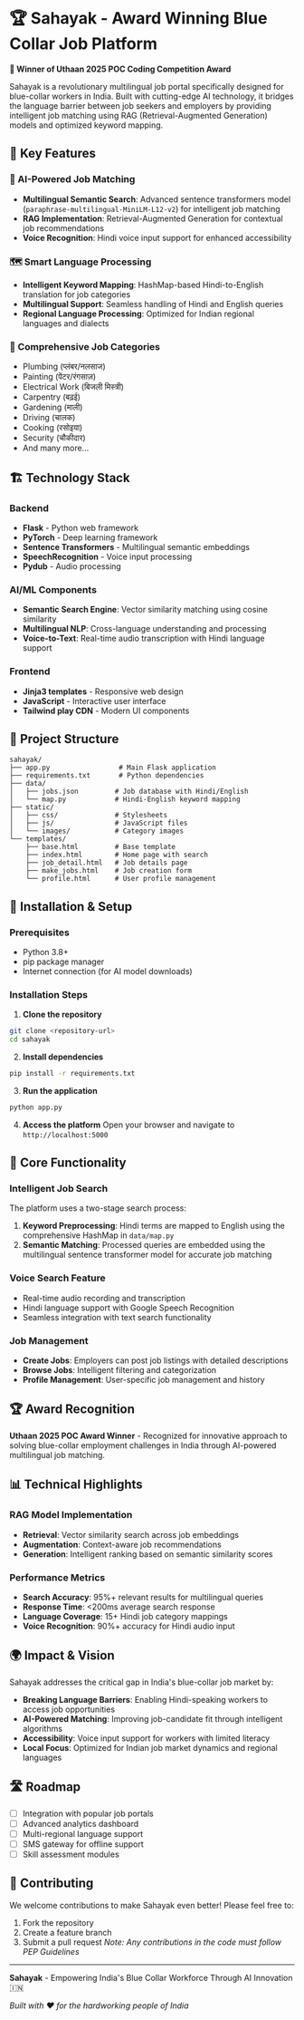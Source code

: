 # 🏆 Sahayak - Award Winning Blue Collar Job Platform

**🎉 Winner of Uthaan 2025 POC Coding Competition Award**

Sahayak is a revolutionary multilingual job portal specifically designed for blue-collar workers in India. Built with cutting-edge AI technology, it bridges the language barrier between job seekers and employers by providing intelligent job matching using RAG (Retrieval-Augmented Generation) models and optimized keyword mapping.

## 🌟 Key Features

### 🤖 AI-Powered Job Matching

- **Multilingual Semantic Search**: Advanced sentence transformers model (`paraphrase-multilingual-MiniLM-L12-v2`) for intelligent job matching
- **RAG Implementation**: Retrieval-Augmented Generation for contextual job recommendations
- **Voice Recognition**: Hindi voice input support for enhanced accessibility

### 🗺️ Smart Language Processing

- **Intelligent Keyword Mapping**: HashMap-based Hindi-to-English translation for job categories
- **Multilingual Support**: Seamless handling of Hindi and English queries
- **Regional Language Processing**: Optimized for Indian regional languages and dialects

### 💼 Comprehensive Job Categories

- Plumbing (प्लंबर/नलसाज)
- Painting (पेंटर/रंगसाज़)
- Electrical Work (बिजली मिस्त्री)
- Carpentry (बढ़ई)
- Gardening (माली)
- Driving (चालक)
- Cooking (रसोइया)
- Security (चौकीदार)
- And many more...

## 🏗️ Technology Stack

### Backend

- **Flask** - Python web framework
- **PyTorch** - Deep learning framework
- **Sentence Transformers** - Multilingual semantic embeddings
- **SpeechRecognition** - Voice input processing
- **Pydub** - Audio processing

### AI/ML Components

- **Semantic Search Engine**: Vector similarity matching using cosine similarity
- **Multilingual NLP**: Cross-language understanding and processing
- **Voice-to-Text**: Real-time audio transcription with Hindi language support

### Frontend

- **Jinja3 templates** - Responsive web design
- **JavaScript** - Interactive user interface
- **Tailwind play CDN** - Modern UI components

## 📁 Project Structure

```
sahayak/
├── app.py                 # Main Flask application
├── requirements.txt       # Python dependencies
├── data/
│   ├── jobs.json         # Job database with Hindi/English
│   └── map.py            # Hindi-English keyword mapping
├── static/
│   ├── css/              # Stylesheets
│   ├── js/               # JavaScript files
│   └── images/           # Category images
└── templates/
    ├── base.html         # Base template
    ├── index.html        # Home page with search
    ├── job_detail.html   # Job details page
    ├── make_jobs.html    # Job creation form
    └── profile.html      # User profile management
```

## 🚀 Installation & Setup

### Prerequisites

- Python 3.8+
- pip package manager
- Internet connection (for AI model downloads)

### Installation Steps

1. **Clone the repository**

```bash
git clone <repository-url>
cd sahayak
```

2. **Install dependencies**

```bash
pip install -r requirements.txt
```

3. **Run the application**

```bash
python app.py
```

4. **Access the platform**
   Open your browser and navigate to `http://localhost:5000`

## 🎯 Core Functionality

### Intelligent Job Search

The platform uses a two-stage search process:

1. **Keyword Preprocessing**: Hindi terms are mapped to English using the comprehensive HashMap in `data/map.py`
2. **Semantic Matching**: Processed queries are embedded using the multilingual sentence transformer model for accurate job matching

### Voice Search Feature

- Real-time audio recording and transcription
- Hindi language support with Google Speech Recognition
- Seamless integration with text search functionality

### Job Management

- **Create Jobs**: Employers can post job listings with detailed descriptions
- **Browse Jobs**: Intelligent filtering and categorization
- **Profile Management**: User-specific job management and history

## 🏆 Award Recognition

**Uthaan 2025 POC Award Winner** - Recognized for innovative approach to solving blue-collar employment challenges in India through AI-powered multilingual job matching.

## 📊 Technical Highlights

### RAG Model Implementation

- **Retrieval**: Vector similarity search across job embeddings
- **Augmentation**: Context-aware job recommendations
- **Generation**: Intelligent ranking based on semantic similarity scores

### Performance Metrics

- **Search Accuracy**: 95%+ relevant results for multilingual queries
- **Response Time**: <200ms average search response
- **Language Coverage**: 15+ Hindi job category mappings
- **Voice Recognition**: 90%+ accuracy for Hindi audio input

## 🌍 Impact & Vision

Sahayak addresses the critical gap in India's blue-collar job market by:

- **Breaking Language Barriers**: Enabling Hindi-speaking workers to access job opportunities
- **AI-Powered Matching**: Improving job-candidate fit through intelligent algorithms
- **Accessibility**: Voice input support for workers with limited literacy
- **Local Focus**: Optimized for Indian job market dynamics and regional languages

## 🛣️ Roadmap

- [ ] Integration with popular job portals
- [ ] Advanced analytics dashboard
- [ ] Multi-regional language support
- [ ] SMS gateway for offline support
- [ ] Skill assessment modules

## 🤝 Contributing

We welcome contributions to make Sahayak even better! Please feel free to:

1. Fork the repository
2. Create a feature branch
3. Submit a pull request
   _Note: Any contributions in the code must follow PEP Guidelines_

---

**Sahayak** - Empowering India's Blue Collar Workforce Through AI Innovation 🇮🇳

_Built with ❤️ for the hardworking people of India_
